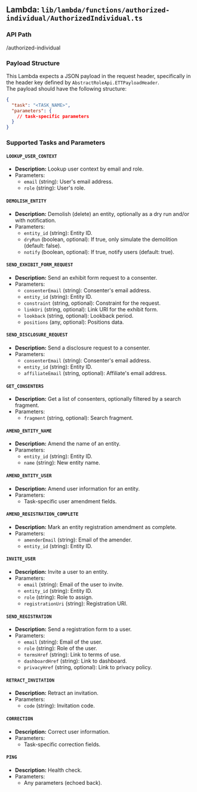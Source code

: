 ## Lambda: `lib/lambda/functions/authorized-individual/AuthorizedIndividual.ts`

### API Path

/authorized-individual


### Payload Structure

This Lambda expects a JSON payload in the request header, specifically in the header key defined by `AbstractRoleApi.ETTPayloadHeader`.  
The payload should have the following structure:

```json
{
  "task": "<TASK_NAME>",
  "parameters": {
    // task-specific parameters
  }
}
```



### Supported Tasks and Parameters

#### `LOOKUP_USER_CONTEXT`

- **Description:** Lookup user context by email and role.
- Parameters:
  - `email` (string): User's email address.
  - `role` (string): User's role.

#### `DEMOLISH_ENTITY`

- **Description:** Demolish (delete) an entity, optionally as a dry run and/or with notification.
- Parameters:
  - `entity_id` (string): Entity ID.
  - `dryRun` (boolean, optional): If true, only simulate the demolition (default: false).
  - `notify` (boolean, optional): If true, notify users (default: true).

#### `SEND_EXHIBIT_FORM_REQUEST`

- **Description:** Send an exhibit form request to a consenter.
- Parameters:
  - `consenterEmail` (string): Consenter's email address.
  - `entity_id` (string): Entity ID.
  - `constraint` (string, optional): Constraint for the request.
  - `linkUri` (string, optional): Link URI for the exhibit form.
  - `lookback` (string, optional): Lookback period.
  - `positions` (any, optional): Positions data.

#### `SEND_DISCLOSURE_REQUEST`

- **Description:** Send a disclosure request to a consenter.
- Parameters:
  - `consenterEmail` (string): Consenter's email address.
  - `entity_id` (string): Entity ID.
  - `affiliateEmail` (string, optional): Affiliate's email address.

#### `GET_CONSENTERS`

- **Description:** Get a list of consenters, optionally filtered by a search fragment.
- Parameters:
  - `fragment` (string, optional): Search fragment.

#### `AMEND_ENTITY_NAME`

- **Description:** Amend the name of an entity.
- Parameters:
  - `entity_id` (string): Entity ID.
  - `name` (string): New entity name.

#### `AMEND_ENTITY_USER`

- **Description:** Amend user information for an entity.
- Parameters:
  - Task-specific user amendment fields.

#### `AMEND_REGISTRATION_COMPLETE`

- **Description:** Mark an entity registration amendment as complete.
- Parameters:
  - `amenderEmail` (string): Email of the amender.
  - `entity_id` (string): Entity ID.

#### `INVITE_USER`

- **Description:** Invite a user to an entity.
- Parameters:
  - `email` (string): Email of the user to invite.
  - `entity_id` (string): Entity ID.
  - `role` (string): Role to assign.
  - `registrationUri` (string): Registration URI.

#### `SEND_REGISTRATION`

- **Description:** Send a registration form to a user.
- Parameters:
  - `email` (string): Email of the user.
  - `role` (string): Role of the user.
  - `termsHref` (string): Link to terms of use.
  - `dashboardHref` (string): Link to dashboard.
  - `privacyHref` (string, optional): Link to privacy policy.

#### `RETRACT_INVITATION`

- **Description:** Retract an invitation.
- Parameters:
  - `code` (string): Invitation code.

#### `CORRECTION`

- **Description:** Correct user information.
- Parameters:
  - Task-specific correction fields.

#### `PING`

- **Description:** Health check.
- Parameters:
  - Any parameters (echoed back).
